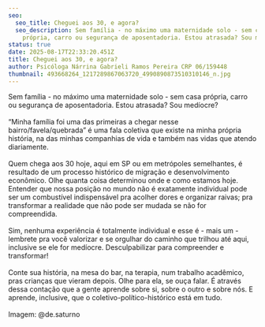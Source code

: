 ```yaml
---
seo:
  seo_title: Cheguei aos 30, e agora?
  seo_description: Sem família - no máximo uma maternidade solo - sem casa
    própria, carro ou segurança de aposentadoria. Estou atrasada? Sou medíocre?
status: true
date: 2025-08-17T22:33:20.451Z
title: Cheguei aos 30, e agora?
author: Psicóloga Nárrina Gabrieli Ramos Pereira CRP 06/159448
thumbnail: 493668264_1217289867063720_4990890873510310146_n.jpg
---
```

<!--StartFragment-->

Sem família - no máximo uma maternidade solo - sem casa própria, carro ou segurança de aposentadoria. Estou atrasada? Sou medíocre?\
\
“Minha família foi uma das primeiras a chegar nesse bairro/favela/quebrada” é uma fala coletiva que existe na minha própria história, na das minhas companhias de vida e também nas vidas que atendo diariamente.\
\
Quem chega aos 30 hoje, aqui em SP ou em metrópoles semelhantes, é resultado de um processo histórico de migração e desenvolvimento econômico. Olhe quanta coisa determinou onde e como estamos hoje. Entender que nossa posição no mundo não é exatamente individual pode ser um combustível indispensável pra acolher dores e organizar raivas; pra transformar a realidade que não pode ser mudada se não for compreendida.\
\
Sim, nenhuma experiência é totalmente individual e esse é - mais um - lembrete pra você valorizar e se orgulhar do caminho que trilhou até aqui, inclusive se ele for medíocre. Desculpabilizar para compreender e transformar!\
\
Conte sua história, na mesa do bar, na terapia, num trabalho acadêmico, pras crianças que vieram depois. Olhe para ela, se ouça falar. É através dessa contação que a gente aprende sobre si, sobre o outro e sobre nós. E aprende, inclusive, que o coletivo-político-histórico está em tudo.\
\
Imagem: @de.saturno

<!--EndFragment-->